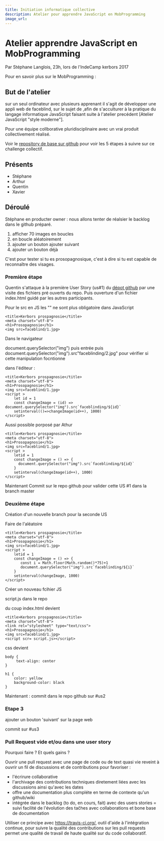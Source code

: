 ```yaml
---
title: Initiation informatique collective
description: Atelier pour apprendre JavaScript en MobProgramming
image_url: 
---
```



# Atelier apprendre JavaScript en MobProgramming

Par Stéphane Langlois, 23h, lors de l'IndeCamp kerbors 2017

Pour en savoir plus sur le MobProgramming : 

## But de l'atelier

sur un seul ordinateur avec plusieurs apprenant il s'agit de développer une appli web de faceblind, sur le sujet de ,afin de s'acculturer à la pratique du langage informatique JavaScript faisant suite à l'atelier precédent [Atelier JavaScript "style moderne"].

Pour une équipe collborative pluridisciplinaire avec un vrai produit collectivement réalisé. 

Voir le [repository de base sur github](github.com/kerbors-doc/projets/1) pour voir les 5 étapes à suivre sur ce challenge collectif. 

## Présents 

+ Stéphane
+ Arthur
+ Quentin
+ Xavier

## Déroulé

Stéphane en producter owner : nous allons tenter de réalsier le backlog dans le github préparé. 

1. afficher 70 images en boucles
2. en boucle aléatoirement
3. ajouter un bouton ajouter suivant
4. ajouter un bouton déjà

C'est pour tester si tu es prosopagnosique, c'est à dire si tu est capable de reconnaître des visages. 

### Première étape

Quentin s'attaque à la première User Story (us#1) du [dépot github](github.com/kerbors-doc) par une visite des fichiers pré ouverts du repo. 
Puis ouverture d'un fichier index.html guidé par les autres participants.

Pour le src en JS les "" ne sont plus obligatoire dans JavaScript

```
<title>Kerbors prospagnosie</title>
<meta charset="utf-8">
<h1>Prosopagnosie</h1>
<img src=faceblind/1.jpg>
```
Dans le navigateur

document.querySelector("img") puis entrée puis document.querySelector("img").src"faceblinding/2.jpg" pour vérifier si cette manipulation focntionne

dans l'éditeur : 

```
<title>Kerbors prospagnosie</title>
<meta charset="utf-8">
<h1>Prosopagnosie</h1>
<img src=faceblind/1.jpg>
<script >
    let id = 1
	const changeImage = (id) => document.querySelector("img").src`faceblinding/${id}`
	setinterval(()=>changeImage(id++), 1000)
</script>
```

Aussi possible porposé par Athur

```
<title>Kerbors prospagnosie</title>
<meta charset="utf-8">
<h1>Prosopagnosie</h1>
<img src=faceblind/1.jpg>
<script >
    letid = 1
	const changeImage = () => {
	  document.querySelector("img").src`faceblinding/${id}`
    }
	setinterval(changeImage(id++), 1000)
</script>
```

Maintenant Commit sur le repo github pour valider cette US #1 dans la branch master

### Deuxième étape

Création d'un nouvelle branch pour la seconde US

Faire de l'aléatoire

```
<title>Kerbors prospagnosie</title>
<meta charset="utf-8">
<h1>Prosopagnosie</h1>
<img src=faceblind/1.jpg>
<script >
    letid = 1
	const changeImage = () => {
       const i = Math.floor(Math.random()*75)+1
	   document.querySelector("img").src`faceblinding/${i}`
    }
	setinterval(changeImage, 1000)
</script>
```

Créer un nouveau fcihier JS

script.js dans le repo 

du coup index.html devient

```
<title>Kerbors prospagnosie</title>
<meta charset="utf-8">
<link rel="stylesheet" type="text/css">
<h1>Prosopagnosie</h1>
<img src=faceblind/1.jpg>
<script scr= script.js></script>
```

css devient

```
body {
     text-align: center
}

h1 {
	color: yellow
	background-color: black
}
```
Maintenant : commit dans le repo github sur #us2

### Etape 3

ajouter un bouton 'suivant' sur la page web

commit sur #us3

### Pull Request vide et/ou dans une user story

Pourquoi faire ? Et quels gains ?

Ouvrir une pull request avec une page de code ou de text quasi vie reveint à ouvrir un fil de discussions et de contributions pour favoriser :
+ l'écrirure collaborative
+ l'archivage des contributions techniques diretement liées avec les discussions ainsi qu'avec les dates
+ offre une documentation plus compléte en terme de contexte qu'un github/wiki
+ intégrée dans le backlog (to do, en cours, fait) avec des users stories = suivi facilité de l'évolution des taĉhes avec collaborations et bone base de documentation

Utiliser ce principe avec https://travis-ci.org/, outil d'aide à l'intégration continue, pour suivre la qualité des contributions sur les pull requests permet une qualité de travail de haute qualité sur du code collaboratif.
